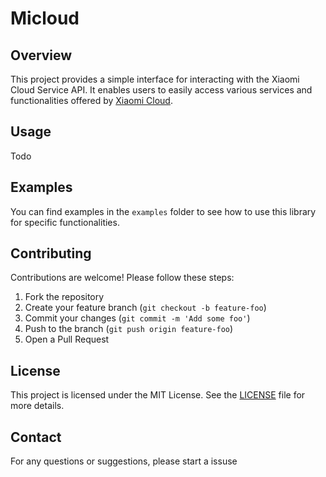 # Micloud

## Overview

This project provides a simple interface for interacting with the Xiaomi Cloud Service API. It enables users to easily
access various services and functionalities offered by [Xiaomi Cloud](https://i.mi.com).

## Usage

Todo

## Examples

You can find examples in the `examples` folder to see how to use this library for specific functionalities.

## Contributing

Contributions are welcome! Please follow these steps:

1. Fork the repository
2. Create your feature branch (`git checkout -b feature-foo`)
3. Commit your changes (`git commit -m 'Add some foo'`)
4. Push to the branch (`git push origin feature-foo`)
5. Open a Pull Request

## License

This project is licensed under the MIT License. See
the [LICENSE](https://github.com/CLOUDERHEM/Micloud/blob/main/LICENSE) file for more details.

## Contact

For any questions or suggestions, please start a issuse